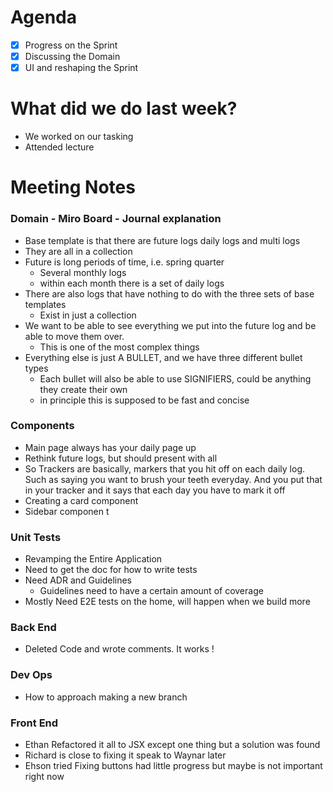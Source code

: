 # Agenda

- [x]  Progress on the Sprint
- [x]  Discussing the Domain
- [x]  UI and reshaping the Sprint

# What did we do last week?

- We worked on our tasking
- Attended lecture 


# Meeting Notes

### Domain - Miro Board - Journal explanation

- Base template is that there are future logs daily logs and multi logs
- They are all in a collection
- Future is long periods of time, i.e. spring quarter
    - Several monthly logs
    - within each month there is a set of daily logs
- There are also logs that have nothing to do with the three sets of base templates
    - Exist in just a collection
- We want to be able to see everything we put into the future log and be able to move them over.
    - This is one of the most complex things
- Everything else is just A BULLET, and we have three different bullet types
    - Each bullet will also be able to use SIGNIFIERS, could be anything they create their own
    - in principle this is supposed to be fast and concise

### Components 

- Main page always has your daily page up
- Rethink future logs, but should present with all
- So Trackers are basically, markers that you hit off on each daily log. Such as saying you want to brush your teeth everyday. And you put that in your tracker and it says that each day you have to mark it off
- Creating a card component
- Sidebar componen t

### Unit Tests

- Revamping the Entire Application
- Need to get the doc for how to write tests
- Need ADR and Guidelines
    - Guidelines need to have a certain amount of coverage
- Mostly Need E2E tests on the home, will happen when we build more

### Back End

- Deleted Code and wrote comments. It works !

### Dev Ops

- How to approach making a new branch

### Front End

- Ethan Refactored it all to JSX except one thing but a solution was found
- Richard is close to fixing it speak to Waynar later
- Ehson tried Fixing buttons had little progress but maybe is not important right now
